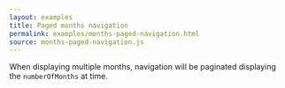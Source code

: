 ```yaml
---
layout: examples
title: Paged months navigation
permalink: examples/months-paged-navigation.html
source: months-paged-navigation.js
---
```


When displaying multiple months, navigation will be paginated displaying the `numberOfMonths` at time.